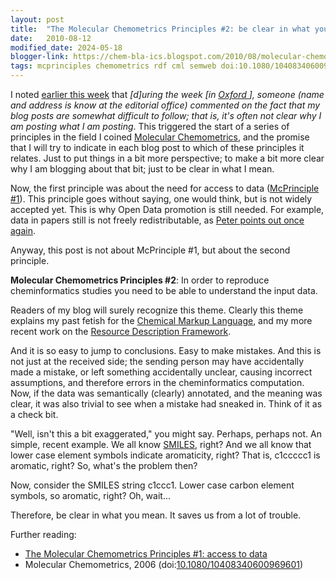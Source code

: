 ```yaml
---
layout: post
title:  "The Molecular Chemometrics Principles #2: be clear in what you mean"
date:   2010-08-12
modified_date: 2024-05-18
blogger-link: https://chem-bla-ics.blogspot.com/2010/08/molecular-chemometrics-principles-2-be.html
tags: mcprinciples chemometrics rdf cml semweb doi:10.1080/10408340600969601
---
```


I noted [earlier this week](https://chem-bla-ics.linkedchemistry.info/2010/08/09/molecular-chemometrics-principles-1.html)
that *[d]uring the week [in [Oxford <i class="fa-solid fa-recycle fa-xs"></i>](/2010/08/06/oxford-2.html)], someone (name and address is know at the
editorial office) commented on the fact that my blog posts are somewhat difficult to follow; that is, it's
often not clear why I am posting what I am posting*. This triggered the start of a series of principles in
the field I coined [Molecular Chemometrics](https://doi.org/10.1080/10408340600969601), and the promise
that I will try to indicate in each blog post to which of these principles it relates. Just to put things in a bit more
perspective; to make a bit more clear why I am blogging about that bit; just to be clear in what I mean.

Now, the first principle was about the need for access to data ([McPrinciple #1](https://chem-bla-ics.linkedchemistry.info/2010/08/09/molecular-chemometrics-principles-1.html)).
This principle goes without saying, one would think, but is not widely accepted yet. This is why Open Data promotion is still needed. For example, data in papers
still is not freely redistributable, as [Peter points out once again](https://chem-bla-ics.linkedchemistry.info/2010/08/09/molecular-chemometrics-principles-1.html).

Anyway, this post is not about McPrinciple #1, but about the second principle.

**Molecular Chemometrics Principles #2**: In order to reproduce cheminformatics studies you need to be able to understand the input data.

Readers of my blog will surely recognize this theme. Clearly this theme explains my past fetish for the
[Chemical Markup Language](http://chem-bla-ics.blogspot.com/search?q=CML), and my more recent work on the
[Resource Description Framework](http://chem-bla-ics.blogspot.com/search?q=RDF).

And it is so easy to jump to conclusions. Easy to make mistakes. And this is not just at the received side; the sending
person may have accidentally made a mistake, or left something accidentally unclear, causing incorrect assumptions, and
therefore errors in the cheminformatics computation. Now, if the data was semantically (clearly) annotated, and the
meaning was clear, it was also trivial to see when a mistake had sneaked in. Think of it as a check bit.

"Well, isn't this a bit exaggerated," you might say. Perhaps, perhaps not. An simple, recent example. We all know
[SMILES](http://www.opensmiles.org/), right? And we all know that lower case element symbols indicate aromaticity, right?
That is, c1ccccc1 is aromatic, right? So, what's the problem then?

Now, consider the SMILES string c1ccc1. Lower case carbon element symbols, so aromatic, right? Oh, wait...

Therefore, be clear in what you mean. It saves us from a lot of trouble.

Further reading:

* [The Molecular Chemometrics Principles #1: access to data](https://chem-bla-ics.linkedchemistry.info/2010/08/09/molecular-chemometrics-principles-1.html)
* Molecular Chemometrics, 2006 (doi:[10.1080/10408340600969601](https://doi.org/10.1080/10408340600969601))
